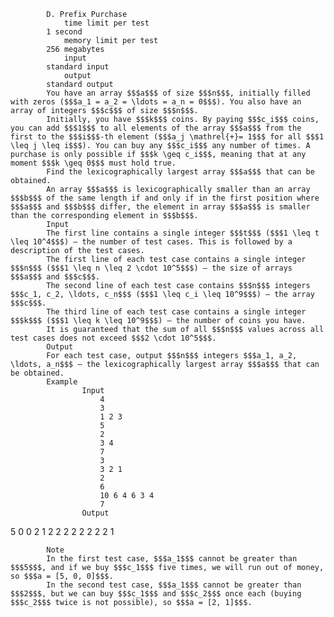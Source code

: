 			D. Prefix Purchase
				time limit per test
			1 second
				memory limit per test
			256 megabytes
				input
			standard input
				output
			standard output
			You have an array $$$a$$$ of size $$$n$$$, initially filled with zeros ($$$a_1 = a_2 = \ldots = a_n = 0$$$). You also have an array of integers $$$c$$$ of size $$$n$$$.
			Initially, you have $$$k$$$ coins. By paying $$$c_i$$$ coins, you can add $$$1$$$ to all elements of the array $$$a$$$ from the first to the $$$i$$$-th element ($$$a_j \mathrel{+}= 1$$$ for all $$$1 \leq j \leq i$$$). You can buy any $$$c_i$$$ any number of times. A purchase is only possible if $$$k \geq c_i$$$, meaning that at any moment $$$k \geq 0$$$ must hold true.
			Find the lexicographically largest array $$$a$$$ that can be obtained.
			An array $$$a$$$ is lexicographically smaller than an array $$$b$$$ of the same length if and only if in the first position where $$$a$$$ and $$$b$$$ differ, the element in array $$$a$$$ is smaller than the corresponding element in $$$b$$$.
			Input
			The first line contains a single integer $$$t$$$ ($$$1 \leq t \leq 10^4$$$) — the number of test cases. This is followed by a description of the test cases.
			The first line of each test case contains a single integer $$$n$$$ ($$$1 \leq n \leq 2 \cdot 10^5$$$) — the size of arrays $$$a$$$ and $$$c$$$.
			The second line of each test case contains $$$n$$$ integers $$$c_1, c_2, \ldots, c_n$$$ ($$$1 \leq c_i \leq 10^9$$$) — the array $$$c$$$.
			The third line of each test case contains a single integer $$$k$$$ ($$$1 \leq k \leq 10^9$$$) — the number of coins you have.
			It is guaranteed that the sum of all $$$n$$$ values across all test cases does not exceed $$$2 \cdot 10^5$$$.
			Output
			For each test case, output $$$n$$$ integers $$$a_1, a_2, \ldots, a_n$$$ — the lexicographically largest array $$$a$$$ that can be obtained.
			Example
					Input
						4
						3
						1 2 3
						5
						2
						3 4
						7
						3
						3 2 1
						2
						6
						10 6 4 6 3 4
						7
					Output
					
5 0 0 
2 1 
2 2 2 
2 2 2 2 2 1 

			Note
			In the first test case, $$$a_1$$$ cannot be greater than $$$5$$$, and if we buy $$$c_1$$$ five times, we will run out of money, so $$$a = [5, 0, 0]$$$.
			In the second test case, $$$a_1$$$ cannot be greater than $$$2$$$, but we can buy $$$c_1$$$ and $$$c_2$$$ once each (buying $$$c_2$$$ twice is not possible), so $$$a = [2, 1]$$$.
